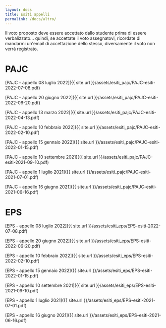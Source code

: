 ```yaml
---
layout: docs
title: Esiti appelli
permalink: /docs/altro/
---
```


<div class="note warning">
  <p>Il voto proposto deve essere accettato dallo studente prima di essere verbalizzato... quindi, se accettate il voto assegnatovi, ricordate di mandarmi un'email di accettazione dello stesso, diversamente il voto non verrà registrato.</p>
</div>

# PAJC
[PAJC - appello 08 luglio 2022]({{ site.url }}/assets/esiti_pajc/PAJC-esiti-2022-07-08.pdf)

[PAJC - appello 20 giugno 2022]({{ site.url }}/assets/esiti_pajc/PAJC-esiti-2022-06-20.pdf)

[PAJC - appello 13 marzo 2022]({{ site.url }}/assets/esiti_pajc/PAJC-esiti-2022-04-13.pdf)

[PAJC - appello 10 febbraio 2022]({{ site.url }}/assets/esiti_pajc/PAJC-esiti-2022-02-10.pdf)

[PAJC - appello 15 gennaio 2022]({{ site.url }}/assets/esiti_pajc/PAJC-esiti-2022-01-15.pdf)

[PAJC - appello 10 settembre 2021]({{ site.url }}/assets/esiti_pajc/PAJC-esiti-2021-09-10.pdf)

[PAJC - appello 1 luglio 2021]({{ site.url }}/assets/esiti_pajc/PAJC-esiti-2021-07-01.pdf)

[PAJC - appello 16 giugno 2021]({{ site.url }}/assets/esiti_pajc/PAJC-esiti-2021-06-16.pdf)


# EPS
[EPS - appello 08 luglio 2022]({{ site.url }}/assets/esiti_eps/EPS-esiti-2022-07-08.pdf)

[EPS - appello 20 giugno 2022]({{ site.url }}/assets/esiti_eps/EPS-esiti-2022-06-20.pdf)

[EPS - appello 10 febbraio 2022]({{ site.url }}/assets/esiti_eps/EPS-esiti-2022-02-10.pdf)

[EPS - appello 15 gennaio 2022]({{ site.url }}/assets/esiti_eps/EPS-esiti-2022-01-15.pdf)

[EPS - appello 10 settembre 2021]({{ site.url }}/assets/esiti_eps/EPS-esiti-2021-09-10.pdf)

[EPS - appello 1 luglio 2021]({{ site.url }}/assets/esiti_eps/EPS-esiti-2021-07-01.pdf)

[EPS - appello 16 giugno 2021]({{ site.url }}/assets/esiti_eps/EPS-esiti-2021-06-16.pdf)
